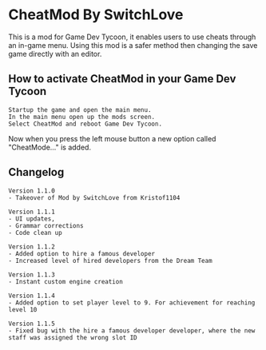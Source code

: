 # CheatMod By SwitchLove	

This is a mod for Game Dev Tycoon, it enables users to use cheats through an in-game menu. Using this mod is a safer method then changing the save game directly with an editor.

## How to activate CheatMod in your Game Dev Tycoon

	Startup the game and open the main menu.
	In the main menu open up the mods screen.
	Select CheatMod and reboot Game Dev Tycoon.
	
Now when you press the left mouse button a new option called "CheatMode..." is added.	

## Changelog

	Version 1.1.0
	- Takeover of Mod by SwitchLove from Kristof1104

	Version 1.1.1
  	- UI updates, 
	- Grammar corrections
	- Code clean up
	
	Version 1.1.2
	- Added option to hire a famous developer
	- Increased level of hired developers from the Dream Team
	
	Version 1.1.3
	- Instant custom engine creation
	
	Version 1.1.4
	- Added option to set player level to 9. For achievement for reaching level 10
	
	Version 1.1.5
	- Fixed bug with the hire a famous developer developer, where the new staff was assigned the wrong slot ID

